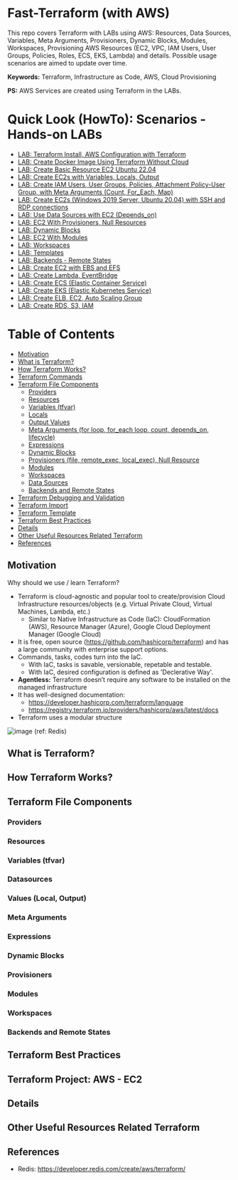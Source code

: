 # Fast-Terraform (with AWS)
This repo covers Terraform with LABs using AWS: Resources, Data Sources, Variables, Meta Arguments, Provisioners, Dynamic Blocks, Modules, Workspaces, Provisioning AWS Resources (EC2, VPC, IAM Users, User Groups, Policies, Roles, ECS, EKS, Lambda) and details. Possible usage scenarios are aimed to update over time.

**Keywords:** Terraform, Infrastructure as Code, AWS, Cloud Provisioning

**PS:** AWS Services are created using Terraform in the LABs. 

# Quick Look (HowTo): Scenarios - Hands-on LABs
- [LAB: Terraform Install, AWS Configuration with Terraform](https://github.com/omerbsezer/Fast-Terraform/blob/main/Terraform-Install-AWS-Configuration.md)
- [LAB: Create Docker Image Using Terraform Without Cloud](https://github.com/omerbsezer/Fast-Terraform/blob/main/Terraform-Docker-Without-Cloud.md)
- [LAB: Create Basic Resource EC2 Ubuntu 22.04](https://github.com/omerbsezer/Fast-Terraform/blob/main/Basic-Resource-EC2-Ubuntu.md)
- [LAB: Create EC2s with Variables, Locals, Output](https://github.com/omerbsezer/Fast-Terraform/blob/main/EC2-Variables-Locals-Output.md)
- [LAB: Create IAM Users, User Groups, Policies, Attachment Policy-User Group, with Meta Arguments (Count, For_Each, Map)](https://github.com/omerbsezer/Fast-Terraform/blob/main/IAM-User-Group-Policy-Count-ForEach-Map.md)
- [LAB: Create EC2s (Windows 2019 Server, Ubuntu 20.04) with SSH and RDP connections]()
- [LAB: Use Data Sources with EC2 (Depends_on)]()
- [LAB: EC2 With Provisioners, Null Resources]()
- [LAB: Dynamic Blocks]()
- [LAB: EC2 With Modules]()
- [LAB: Workspaces]()
- [LAB: Templates]()
- [LAB: Backends - Remote States]()
- [LAB: Create EC2 with EBS and EFS]()
- [LAB: Create Lambda, EventBridge]()
- [LAB: Create ECS (Elastic Container Service)]()
- [LAB: Create EKS (Elastic Kubernetes Service)]()
- [LAB: Create ELB, EC2, Auto Scaling Group]()
- [LAB: Create RDS, S3, IAM]()

# Table of Contents
- [Motivation](#motivation)
- [What is Terraform?](#what_is_terraform)
- [How Terraform Works?](#how_terrafom_works)
- [Terraform Commands](#terrafom_commands)
- [Terraform File Components](#terrafom_file_components)
  - [Providers](#providers)
  - [Resources](#resources)
  - [Variables (tfvar)](#variables)
  - [Locals](#locals)
  - [Output Values](#output_values)
  - [Meta Arguments (for loop, for_each loop, count, depends_on, lifecycle)](#meta_arguments)
  - [Expressions](#expressions)
  - [Dynamic Blocks](#dynamic_blocks)
  - [Provisioners (file, remote_exec, local_exec), Null Resource](#provisioners)
  - [Modules](#modules)
  - [Workspaces](#workspaces)
  - [Data Sources](#data_sources)
  - [Backends and Remote States](#backends_remote_states)
- [Terraform Debugging and Validation](#debugging_validation)
- [Terraform Import](#import)  
- [Terraform Template](#template)
- [Terraform Best Practices](#best_practice)
- [Details](#details)
- [Other Useful Resources Related Terraform](#resource)
- [References](#references)

## Motivation <a name="motivation"></a>

Why should we use / learn Terraform?
- Terraform is cloud-agnostic and popular tool to create/provision Cloud Infrastructure resources/objects (e.g. Virtual Private Cloud, Virtual Machines, Lambda, etc.)
  - Similar to Native Infrastructure as Code (IaC): CloudFormation (AWS), Resource Manager (Azure), Google Cloud Deployment Manager (Google Cloud) 
- It is free, open source (https://github.com/hashicorp/terraform) and has a large community with enterprise support options.
- Commands, tasks, codes turn into the IaC.
  - With IaC, tasks is savable, versionable, repetable and testable.
  - With IaC, desired configuration is defined as 'Declerative Way'.
- **Agentless:** Terraform doesn’t require any software to be installed on the managed infrastructure
- It has well-designed documentation:
  - https://developer.hashicorp.com/terraform/language
  - https://registry.terraform.io/providers/hashicorp/aws/latest/docs
- Terraform uses a modular structure  

![image](https://user-images.githubusercontent.com/10358317/228594238-dddc325b-6297-4eec-a1b2-aa3652e3d818.png) (ref: Redis)


## What is Terraform? <a name="what_is_terraform"></a>

## How Terraform Works? <a name="how_terrafom_works"></a>

## Terraform File Components <a name="terrafom_file_components"></a>

### Providers <a name="providers"></a>

### Resources <a name="resources"></a>

### Variables (tfvar) <a name="variables"></a>

### Datasources <a name="datasources"></a>

### Values (Local, Output) <a name="values"></a>

### Meta Arguments <a name="meta_arguments"></a>

### Expressions <a name="expressions"></a>

### Dynamic Blocks <a name="dynamic_blocks"></a>

### Provisioners <a name="provisioners"></a>

### Modules <a name="modules"></a>

### Workspaces <a name="workspaces"></a>

### Backends and Remote States <a name="backends_remote_states"></a>

## Terraform Best Practices <a name="best_practice"></a>

## Terraform Project: AWS - EC2 <a name="project1"></a>

## Details <a name="details"></a>

## Other Useful Resources Related Terraform <a name="resource"></a>

## References <a name="references"></a>
- Redis: https://developer.redis.com/create/aws/terraform/
